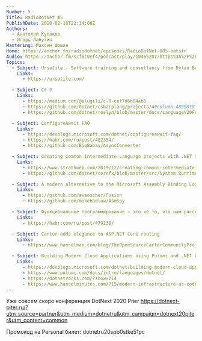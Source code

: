 ```yaml
---
Number: 5
Title: RadioDotNet №5
PublishDate: 2020-02-18T22:14:06Z
Authors:
  - Анатолий Кулаков
  - Игорь Лабутин
Mastering: Максим Шошин
Home: https://anchor.fm/radiodotnet/episodes/RadioDotNet-005-eatsfn
Audio: https://anchor.fm/s/f0c0ef4/podcast/play/10465207/https%3A%2F%2Fd3ctxlq1ktw2nl.cloudfront.net%2Fproduction%2F2020-1-18%2F50774460-44100-2-9ba7f03739b75.mp3
Topics:
  - Subject: Ursatile - Software training and consultancy from Dylan Beattie
    Links:
      - https://ursatile.com/

  - Subject: C# 9
    Links:
      - https://medium.com/@alugili/c-9-cef7d6b04ab5
      - https://github.com/dotnet/csharplang/projects/4#column-4899858
      - https://github.com/dotnet/roslyn/blob/master/docs/Language%20Feature%20Status.md

  - Subject: ConfigureAwait FAQ
    Links:
      - https://devblogs.microsoft.com/dotnet/configureawait-faq/
      - https://habr.com/ru/post/482354/
      - https://github.com/BigBabay/AsyncConverter

  - Subject: Creating Common Intermediate Language projects with .NET SDK
    Links:
      - https://www.strathweb.com/2019/12/creating-common-intermediate-language-projects-with-net-sdk/
      - https://github.com/dotnet/corefx/blob/master/src/System.Runtime.CompilerServices.Unsafe/src/System.Runtime.CompilerServices.Unsafe.il

  - Subject: A modern alternative to the Microsoft Assembly Binding Log Viewer
    Links:
      - https://github.com/awaescher/Fusion
      - https://github.com/mikehadlow/AsmSpy

  - Subject: Функциональное программирование — это не то, что нам рассказывают
    Links:
      - https://habr.com/ru/post/479238/

  - Subject: Carter adds elegance to ASP.NET Core routing
    Links:
      - https://www.hanselman.com/blog/TheOpenSourceCarterCommunityProjectAddsOpinionatedEleganceToASPNETCoreRouting.aspx

  - Subject: Building Modern Cloud Applications using Pulumi and .NET Core
    Links:
      - https://devblogs.microsoft.com/dotnet/building-modern-cloud-applications-using-pulumi-and-net-core/
      - https://www.pulumi.com/docs/intro/languages/dotnet/
      - https://dotnetrocks.com/?show=214
      - https://www.hanselminutes.com/715/modern-infrastructure-as-code-with-pulumis-joe-duffy
---
```

Уже совсем скоро конференция DotNext 2020 Piter
https://dotnext-piter.ru/?utm_source=partner&utm_medium=dotnetru&utm_campaign=dotnext20piter&utm_content=common

Промокод на Personal билет: dotnetru20spb0stke51pc
